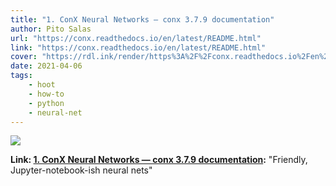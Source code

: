 ```yaml
---
title: "1. ConX Neural Networks — conx 3.7.9 documentation"
author: Pito Salas
url: "https://conx.readthedocs.io/en/latest/README.html" 
link: "https://conx.readthedocs.io/en/latest/README.html" 
cover: "https://rdl.ink/render/https%3A%2F%2Fconx.readthedocs.io%2Fen%2Flatest%2FREADME.html" 
date: 2021-04-06
tags:
    - hoot
    - how-to
    - python
    - neural-net
---
```

<img class="cover" src="https://rdl.ink/render/https%3A%2F%2Fconx.readthedocs.io%2Fen%2Flatest%2FREADME.html">

**Link: [1. ConX Neural Networks — conx 3.7.9 documentation](https://conx.readthedocs.io/en/latest/README.html):** "Friendly, Jupyter-notebook-ish neural nets"


